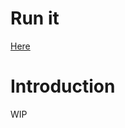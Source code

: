 # Run it

[Here](https://rawgit.com/userpixel/rotating-pairs/master/index.html)

# Introduction

WIP
